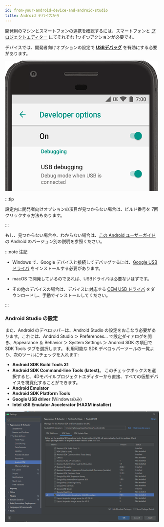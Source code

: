 ```yaml
---
id: from-your-android-device-and-android-studio
title: Android デバイスから
---
```



開発用のマシンとスマートフォンの連携を確認するには、スマートフォンと [プロジェクトエディター](from-project-editor.md) にてそれぞれ 1つずつアクションが必要です。

デバイスでは、開発者向けオプションの設定で [**USBデバッグ**](https://developer.android.com/studio/debug/dev-options#enable) を有効にする必要があります。

![開発オプション](img/dev-options-debug_2x.png)

:::tip

設定内に開発者向けオプションの項目が見つからない場合は、ビルド番号を 7回クリックする方法もあります。

:::

もし、見つからない場合や、わからない場合は、[この Android ユーザーガイド](https://developer.android.com/studio/debug/dev-options) の Android のバージョン別の説明を参照ください。

:::note 注記

- Windows で、Google デバイスと接続してデバッグするには、[Google USB ドライバ](https://developer.android.com/studio/run/win-usb) をインストールする必要があります。

- macOS で開発しているのであれば、USBドライバは必要ないはずです。

- その他のデバイスの場合は、デバイスに対応する [OEM USB ドライバ](https://developer.android.com/studio/run/oem-usb) をダウンロードし、手動でインストールしてください。

:::


### Android Studio の設定

また、Android のデベロッパーは、Android Studio の設定をおこなう必要があります。これには、Android Studio ＞ Preferences... で設定ダイアログを開き、Appearance ＆ Behavior ＞ System Settings ＞ Android SDK の項目で SDK Tools タブを選択します。 利用可能な SDK デベロッパーツールの一覧より、次のツールにチェックを入れます:

- **Android SDK Build Tools 31**
- **Android SDK Command-line Tools (latest)**。 このチェックボックスを選択すると、4Dモバイルプロジェクトエディターから直接、すべての仮想デバイスを視覚化することができます。
- **Android Emulator**
- **Android SDK Platform Tools**
- **Google USB driver** (Windowsのみ)
- **Intel x86 Emulator Accelerator (HAXM installer)**

![Android Studio の設定](img/AndroidCaptureSetting.png)
